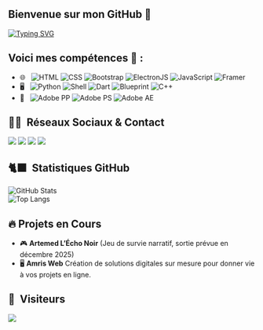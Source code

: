 ## Bienvenue sur mon GitHub 👋
[![Typing SVG](https://readme-typing-svg.demolab.com?font=Fira+Code&pause=1000&width=435&lines=Iyed+Amri+%3C3)](https://git.io/typing-svg)

## Voici mes compétences 🚀 :
- 🌐 &nbsp;
  ![HTML](https://img.shields.io/badge/-HTML-333333?style=flat-square&logo=HTML5)
  ![CSS](https://img.shields.io/badge/-CSS-333333?style=flat-square&logo=CSS3&logoColor=1572B6)
  ![Bootstrap](https://img.shields.io/badge/-Bootstrap-333333?style=flat-square&logo=bootstrap&logoColor=563D7C)
  ![ElectronJS](https://img.shields.io/badge/-ElectronJS-333333?style=flat-square&logo=electron)
  ![JavaScript](https://img.shields.io/badge/-JS-333333?style=flat-square&logo=javascript)
  ![Framer](https://img.shields.io/badge/-Framer-333333?style=flat-square&logo=framer)
- 🖥️ &nbsp;
  ![Python](https://img.shields.io/badge/-Python-333333?style=flat-square&logo=python)
  ![Shell](https://img.shields.io/badge/-Shell-333333?style=flat-square&logo=gnu-bash)
  ![Dart](https://img.shields.io/badge/-Dart-333333?style=flat-square&logo=dart)
  ![Blueprint](https://img.shields.io/badge/-Blueprint-333333?style=flat-square&logo=blueprint)
  ![C++](https://img.shields.io/badge/-C++-333333?style=flat-square&logo=c%2B%2B)
- 🎨 &nbsp;
  ![Adobe PP](https://img.shields.io/badge/-Pr-333333?style=flat-square&logo=adobepremierepro)
  ![Adobe PS](https://img.shields.io/badge/-Ps-333333?style=flat-square&logo=adobephotoshop)
  ![Adobe AE](https://img.shields.io/badge/-Ae-333333?style=flat-square&logo=adobeaftereffects)

## 🤝🏻 &nbsp;Réseaux Sociaux & Contact

<a href="mailto:amriiyed410@icloud.com"><img src="https://img.shields.io/badge/-Mail-0077B5?style=flat-square&logo=gmail&logoColor=White"/></a>
<a href="https://www.instagram.com/iyed.dev/"><img src="https://img.shields.io/badge/-Instagram-E4405F?style=flat-square&logo=instagram&logoColor=White"/></a>
<a href="https://www.youtube.com/@iyed-dev"><img src="https://img.shields.io/badge/-YouTube-FF0000?style=flat-square&logo=youtube&logoColor=White"/></a>
<a href="https://www.tiktok.com/@_nikonax"><img src="https://img.shields.io/badge/-TikTok-000000?style=flat-square&logo=tiktok&logoColor=White"/></a>


## 🐈‍⬛ &nbsp;Statistiques GitHub

![GitHub Stats](https://github-readme-stats.vercel.app/api?username=iyed-dev&show_icons=true&theme=tokyonight)
<br />
![Top Langs](https://github-readme-stats.vercel.app/api/top-langs/?username=iyed-dev&layout=compact&theme=tokyonight)

## 🔥 Projets en Cours
- 🎮 **Artemed L’Écho Noir** (Jeu de survie narratif, sortie prévue en décembre 2025)
- 🖥️ **Amris Web** Création de solutions digitales sur mesure pour donner vie à vos projets en ligne.

## 👀 &nbsp;Visiteurs
<img src="https://profile-counter.glitch.me/iyed-dev/count.svg" />
